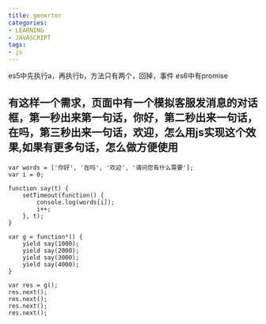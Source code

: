 ```yaml
---
title: genertor
categories: 
- LEARNING
- JAVASCRIPT
tags:
- js
---
```


es5中先执行a，再执行b，方法只有两个，回掉，事件
es6中有promise



## 有这样一个需求，页面中有一个模拟客服发消息的对话框，第一秒出来第一句话，你好，第二秒出来一句话，在吗，第三秒出来一句话，欢迎，怎么用js实现这个效果,如果有更多句话，怎么做方便使用


```
var words = ['你好', '在吗', '欢迎', '请问您有什么需要'];
var i = 0;

function say(t) {
    setTimeout(function() {
        console.log(words[i]);
        i++;
    }, t);
}

var g = function*() {
    yield say(1000);
    yield say(2000);
    yield say(3000);
    yield say(4000);
}

var res = g();
res.next();
res.next();
res.next();
res.next();
```

